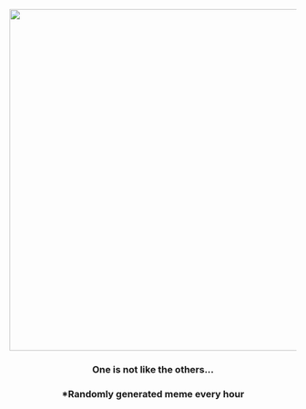 <p align="center">
        <img src="https://i.redd.it/leawb7d96s591.jpg" width="600" height="600">
        </p>
        <h3 align="center">One is not like the others...</h3>
        <h3 align="center">*Randomly generated meme every hour</h3>
    
